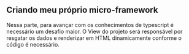 ## Criando meu próprio micro-framework

Nessa parte, para avançar com os conhecimentos de typescript é necessário um desafio maior. O View do projeto será responsável por resgatar os dados e renderizar em HTML dinamicamente conforme o código é necessário.
